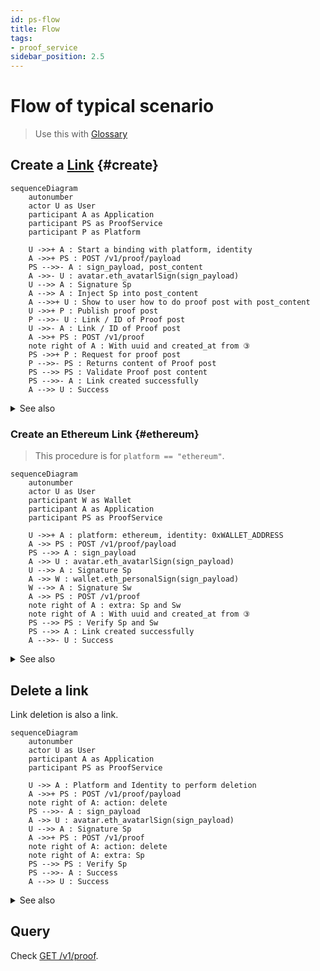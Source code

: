 ```yaml
---
id: ps-flow
title: Flow
tags:
- proof_service
sidebar_position: 2.5
---
```


# Flow of typical scenario

> Use this with [Glossary](ps-glossary)

## Create a [Link](ps-glossary#glossary-link) {#create}

```mermaid
sequenceDiagram
    autonumber
    actor U as User
    participant A as Application
    participant PS as ProofService
    participant P as Platform

    U ->>+ A : Start a binding with platform, identity
    A ->>+ PS : POST /v1/proof/payload
    PS -->>- A : sign_payload, post_content
    A ->>- U : avatar.eth_avatarlSign(sign_payload)
    U -->> A : Signature Sp
    A -->> A : Inject Sp into post_content
    A -->>+ U : Show to user how to do proof post with post_content
    U ->>+ P : Publish proof post
    P -->>- U : Link / ID of Proof post
    U ->>- A : Link / ID of Proof post
    A ->>+ PS : POST /v1/proof
    note right of A : With uuid and created_at from ③
    PS ->>+ P : Request for proof post
    P -->>- PS : Returns content of Proof post
    PS -->> PS : Validate Proof post content
    PS -->>- A : Link created successfully
    A -->> U : Success
```
<details>
<summary>See also</summary>

- [POST /v1/proof/payload](/rest-api/proofservice-api#proof-payload)
- [POST /v1/proof](/rest-api/proofservice-api#proof-add)

</details>

### Create an Ethereum Link {#ethereum}

> This procedure is for `platform == "ethereum"`.

```mermaid
sequenceDiagram
    autonumber
    actor U as User
    participant W as Wallet
    participant A as Application
    participant PS as ProofService

    U ->>+ A : platform: ethereum, identity: 0xWALLET_ADDRESS
    A ->> PS : POST /v1/proof/payload
    PS -->> A : sign_payload
    A ->> U : avatar.eth_avatarlSign(sign_payload)
    U -->> A : Signature Sp
    A ->> W : wallet.eth_personalSign(sign_payload)
    W -->> A : Signature Sw
    A ->> PS : POST /v1/proof
    note right of A : extra: Sp and Sw
    note right of A : With uuid and created_at from ③
    PS -->> PS : Verify Sp and Sw
    PS -->> A : Link created successfully
    A -->>- U : Success
```

<details><summary>See also</summary>

- [POST /v1/proof/payload](/rest-api/proofservice-api#proof-payload)
- [POST /v1/proof](/rest-api/proofservice-api#proof-add)
- `identity` wallet address matches `0x[0-9a-f]{40}`。
- No need to publish this sigature somewhere, because:
  - The ability of generating this sig is equals to the ownership of secret key.
  - No one can falsify it, except the secret key owner.

</details>

## Delete a link

Link deletion is also a link.

```mermaid
sequenceDiagram
    autonumber
    actor U as User
    participant A as Application
    participant PS as ProofService

    U ->> A : Platform and Identity to perform deletion
    A ->>+ PS : POST /v1/proof/payload
    note right of A: action: delete
    PS -->>- A : sign_payload
    A ->> U : avatar.eth_avatarlSign(sign_payload)
    U -->> A : Signature Sp
    A ->>+ PS : POST /v1/proof
    note right of A: action: delete
    note right of A: extra: Sp
    PS -->> PS : Verify Sp
    PS -->>- A : Success
    A -->> U : Success

```

<details><summary>See also</summary>

- Application can guide user to delete [Proof post](ps-glossary#glossary-proof-post) on specific platform (if any) later.

</details>

## Query

Check [GET /v1/proof](/rest-api/proofservice-api#proof-query).
